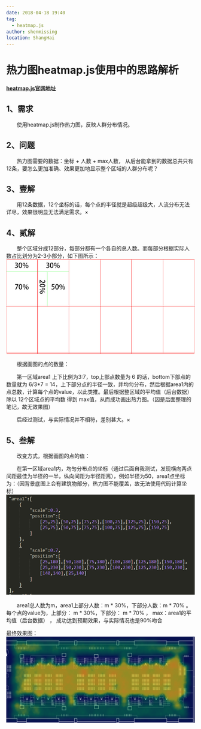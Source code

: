 ```yaml
---
date: 2018-04-18 19:40
tag:
  - heatmap.js
author: shenmissing
location: ShangHai
---
```


# 热力图heatmap.js使用中的思路解析

#### [heatmap.js官网地址](https://www.patrick-wied.at/static/heatmapjs/) 

## 1、需求
&emsp;&emsp;使用heatmap.js制作热力图，反映人群分布情况。

## 2、问题
&emsp;&emsp;热力图需要的数据：坐标 + 人数 + max人数， 从后台能拿到的数据总共只有12条，要怎么更加准确、效果更加地显示整个区域的人群分布呢？

## 3、壹解
&emsp;&emsp;用12条数据，12个坐标的话，每个点的半径就是超级超级大，人流分布无法详尽，效果很明显无法满足需求。×

## 4、贰解
&emsp;&emsp;整个区域分成12部分，每部分都有一个各自的总人数。而每部分根据实际人数占比划分为2-3小部分，如下图所示：
![11](../.vuepress/img/img0.jpg)

&emsp;&emsp;根据画图的点的数量：

&emsp;&emsp;第一区域area1 上下比例为3:7，top上部点数量为 6 的话，bottom下部点的数量就为 6/3*7 = 14，上下部分点的半径一致，并均匀分布，然后根据area1内的点总数，计算每个点的value，以此类推。最后根据整区域的平均值（后台数据）除以 12个区域点的平均数 得到 max值，从而成功画出热力图。（因是后面整理的笔记，故无效果图）

&emsp;&emsp;后经过测试，与实际情况并不相符，差别甚大。×

## 5、叁解 
&emsp;&emsp;改变方式，根据画图的点的值：

&emsp;&emsp;在第一区域area1内，均匀分布点的坐标（通过后面自我测试，发现横向两点间距最佳为半径的一半，纵向间距为半径距离），例如半径为50，area1点坐标为：（因背景底图上会有建筑物部分，热力图不能覆盖，故无法使用代码计算坐标）
![11](../.vuepress/img/img1.png)
　　　　　

　　area1总人数为m，area1上部分人数：m * 30%，下部分人数：m * 70% 。每个点的value为，上部分： m * 30%，下部分： m * 70% ， max：area1的平均值（后台数据）  ， 成功达到预期效果，与实际情况也是90%吻合

最终效果图：
![11](../.vuepress/img/img2.png)
　　